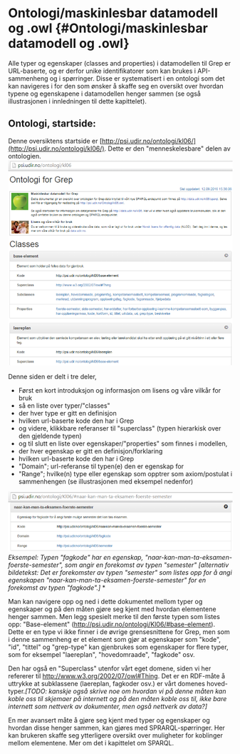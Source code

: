 # Ontologi/maskinlesbar datamodell og .owl {#Ontologi/maskinlesbar datamodell og .owl}
Alle typer og egenskaper (classes and properties) i datamodellen til Grep er URL-baserte, og er derfor unike identifikatorer som kan brukes i API-sammenheng og i spørringer. Disse er systematisert i en ontologi som det kan navigeres i for den som ønsker å skaffe seg en oversikt over hvordan typene og egenskapene i datamodellen henger sammen (se også illustrasjonen i innledningen til dette kapittelet). 


## Ontologi, startside:
Denne oversiktens startside er [http://psi.udir.no/ontologi/kl06/](http://psi.udir.no/ontologi/kl06/). Dette er den "menneskelesbare" delen av ontologien.
![Ontologi, startside](ontologi_startside.png)

Denne siden er delt i tre deler,
* Først en kort introduksjon og informasjon om lisens og våre vilkår for bruk
* så en liste over typer/"classes"
 * der hver type er gitt en definisjon
 * hvilken url-baserte kode den har i Grep
  * og videre, klikkbare referanser til "superclass" (typen hierarkisk over den gjeldende typen)
* og til slutt en liste over egenskaper/"properties" som finnes i modellen,
 * der hver egenskap er gitt en definisjon/forklaring
 * hvilken url-baserte kode den har i Grep
 * "Domain"; url-referanse til typen(e) den er egenskap for
 * "Range"; hvilke(n) type eller egenskap som opptrer som axiom/postulat i sammenhengen (se illustrasjonen med eksempel nedenfor)

![Eksempel på property i ontologien](eksempel_paa_property_i_ontologien.png)
*Eksempel: Typen "fagkode" har en egenskap, "naar-kan-man-ta-eksamen-foerste-semester", som angir en forekomst av typen "semester"*
*[alternativ bildetekst: Det er forekomster av typen "semester" som listes opp for å angi egenskapen "naar-kan-man-ta-eksamen-foerste-semester" for en forekomst av typen "fagkode".]*
*

Man kan navigere opp og ned i dette dokumentet mellom typer og egenskaper og på den måten gjøre seg kjent med hvordan elementene henger sammen. Men legg spesielt merke til den første typen som listes opp: "Base-element" (http://psi.udir.no/ontologi/Kl06/#base-element). Dette er en type vi ikke finner i de øvrige grensesnittene for Grep, men som i denne sammenheng er et element som gjør at egenskaper som "kode", "id", "tittel" og "grep-type" kan gjenbrukes som egenskaper for flere typer, som for eksempel "laereplan", "hovedomraade", "fagkode" osv.

Den har også en "Superclass" utenfor vårt eget domene, siden vi her refererer til http://www.w3.org/2002/07/owl#Thing. Det er en RDF-måte å uttrykke at subklassene (laereplan, fagkoder osv.) er vårt domenes hoved-typer.*[TODO: kanskje også skrive noe om hvordan vi på denne måten kan koble oss til skjemaer på internett og på den måten koble oss til, ikke bare internett som nettverk av dokumenter, men også nettverk av data?]*

En mer avansert måte å gjøre seg kjent med typer og egenskaper og hvordan disse henger sammen, kan gjøres med SPRARQL-spørringer. Her kan brukeren skaffe seg ytterligere oversikt over muligheter for koblinger mellom elementene. Mer om det i kapittelet om SPARQL.